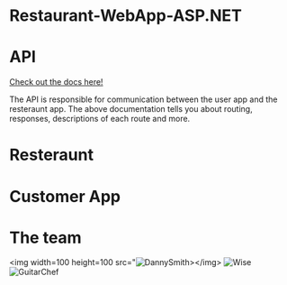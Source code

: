 # Restaurant-WebApp-ASP.NET

<h1>API</h1>
<a href="https://docs.google.com/document/d/1F2FCLbqmf58D7YKwI8trnyJ3MCfIgTsQLORFSEfr6QE/edit?usp=sharing">Check out the docs here! </a>
<br>
<p>The API is responsible for communication between the user app and the resteraunt app. The above documentation tells you about routing, responses, descriptions of each route and more. </p>

<h1> Resteraunt </h1>

<h1> Customer App </h1>

<h1> The team </h1>

<img width=100 height=100 src="![DannySmith](https://user-images.githubusercontent.com/78614204/229369870-c42508fa-1cb1-45eb-9512-d61cd64e1f59.jpg")></img>
![Wise](https://user-images.githubusercontent.com/78614204/229369873-0cc22212-87a7-4c7a-95ca-2d90d5d9b41e.png)
![GuitarChef](https://user-images.githubusercontent.com/78614204/229369874-64ac6c47-9015-45ec-94f7-ab29814ef190.png)
